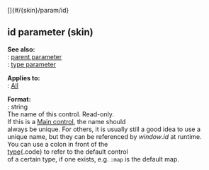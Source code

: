 []{#/{skin}/param/id}    
## id parameter (skin)    
**See also:**    
:   [parent parameter](/ref/%7Bskin%7D/param/parent)    
:   [type parameter](/ref/%7Bskin%7D/param/type)    
<!-- -->    
**Applies to:**    
:   [All](/ref/%7Bskin%7D/control)    
<!-- -->    
**Format:**    
:   string    
The name of this control. Read-only.    
If this is a [Main control](/ref/%7Bskin%7D/control/main), the name should    
always be unique. For others, it is usually still a good idea to use a    
unique name, but they can be referenced by *window*.*id* at runtime.    
You can use a colon in front of the    
[type](/ref/%7Bskin%7D/param/type){.code} to refer to the default control    
of a certain type, if one exists, e.g. `:map` is the default map.  